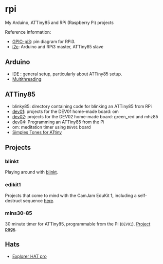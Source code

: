 # rpi
My Arduino, ATTiny85 and RPi (Raspberry Pi) projects

Reference information:


* [GPIO-pi3](GPIO-pi3.md): pin diagram for RPi3.
* [i2c](i2c/README.md): Arduino and RPi3 master, ATTiny85 slave

## Arduino

* [IDE](Arduino-IDE.md) : general setup, particularly about ATTiny85 setup.
* [Multithreading](https://create.arduino.cc/projecthub/reanimationxp/how-to-multithread-an-arduino-protothreading-tutorial-dd2c37)

## ATTiny85

* blinky85: directory containing code for blinking an ATTiny85 from RPi
* [dev01](dev01/README.md): projects for the DEV01 home-made board: om
* [dev02](dev02/README.md): projects for the DEV02 home-made board: green_red and mhz85
* [dev04](dev04/README.md): Programming an ATTiny85 from the Pi
* om: meditation timer using `DEV01` board
* [Simples Tones for ATtiny](http://www.technoblogy.com/show?KVO)


## Projects

### blinkt

Playing around with [blinkt](blinkt/README.md).

### edikit1

Projects that come to mind with the CamJam EduKit 1, including
a self-destruct sequence [here](edukit1/README.md).


### mins30-85

30 minute timer for ATTiny85, programmable from the Pi (`DEV01`). [Project page](mins30-85/README.md).

## Hats

* [Explorer HAT pro](https://shop.pimoroni.com/products/explorer-hat)
